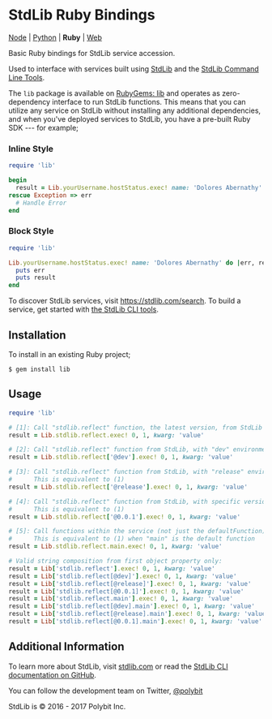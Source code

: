 # StdLib Ruby Bindings

[Node](https://github.com/stdlib/lib-node) |
[Python](https://github.com/stdlib/lib-python) |
**Ruby** |
[Web](https://github.com/stdlib/lib-js)

Basic Ruby bindings for StdLib service accession.

Used to interface with services built using [StdLib](https://stdlib.com) and
the [StdLib Command Line Tools](https://github.com/stdlib/lib).

The `lib` package is available on [RubyGems: lib](https://rubygems.org/gems/lib) and
operates as zero-dependency interface to run StdLib functions. This means that
you can utilize any service on StdLib without installing any additional
dependencies, and when you've deployed services to StdLib, you have a pre-built
Ruby SDK --- for example;

### Inline Style

```ruby
require 'lib'

begin
  result = Lib.yourUsername.hostStatus.exec! name: 'Dolores Abernathy'
rescue Exception => err
  # Handle Error
end
```

### Block Style

```ruby
require 'lib'

Lib.yourUsername.hostStatus.exec! name: 'Dolores Abernathy' do |err, result|
  puts err
  puts result
end
```

To discover StdLib services, visit https://stdlib.com/search. To build a service,
get started with [the StdLib CLI tools](https://github.com/stdlib/lib).

## Installation

To install in an existing Ruby project;

```shell
$ gem install lib
```

## Usage

```ruby
require 'lib'

# [1]: Call "stdlib.reflect" function, the latest version, from StdLib
result = Lib.stdlib.reflect.exec! 0, 1, kwarg: 'value'

# [2]: Call "stdlib.reflect" function from StdLib, with "dev" environment
result = Lib.stdlib.reflect['@dev'].exec! 0, 1, kwarg: 'value'

# [3]: Call "stdlib.reflect" function from StdLib, with "release" environment
#      This is equivalent to (1)
result = Lib.stdlib.reflect['@release'].exec! 0, 1, kwarg: 'value'

# [4]: Call "stdlib.reflect" function from StdLib, with specific version
#      This is equivalent to (1)
result = Lib.stdlib.reflect['@0.0.1'].exec! 0, 1, kwarg: 'value'

# [5]: Call functions within the service (not just the defaultFunction)
#      This is equivalent to (1) when "main" is the default function
result = Lib.stdlib.reflect.main.exec! 0, 1, kwarg: 'value'

# Valid string composition from first object property only:
result = Lib['stdlib.reflect'].exec! 0, 1, kwarg: 'value'
result = Lib['stdlib.reflect[@dev]'].exec! 0, 1, kwarg: 'value'
result = Lib['stdlib.reflect[@release]'].exec! 0, 1, kwarg: 'value'
result = Lib['stdlib.reflect[@0.0.1]'].exec! 0, 1, kwarg: 'value'
result = Lib['stdlib.reflect.main'].exec! 0, 1, kwarg: 'value'
result = Lib['stdlib.reflect[@dev].main'].exec! 0, 1, kwarg: 'value'
result = Lib['stdlib.reflect[@release].main'].exec! 0, 1, kwarg: 'value'
result = Lib['stdlib.reflect[@0.0.1].main'].exec! 0, 1, kwarg: 'value'
```

## Additional Information

To learn more about StdLib, visit [stdlib.com](https://stdlib.com) or read the
[StdLib CLI documentation on GitHub](https://github.com/stdlib/lib).

You can follow the development team on Twitter, [@polybit](https://twitter.com/polybit)

StdLib is &copy; 2016 - 2017 Polybit Inc.

